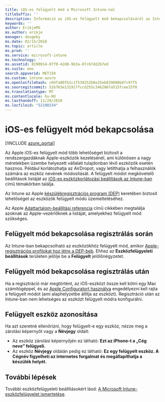 ```yaml
---
title: iOS-es felügyelt mód a Microsoft Intune-nal
titleSuffix: ''
description: Információ az iOS-es felügyelt mód bekapcsolásáról az Intune-ban.
keywords: ''
author: ErikjeMS
ms.author: erikje
manager: dougeby
ms.date: 02/15/2018
ms.topic: article
ms.prod: ''
ms.service: microsoft-intune
ms.technology: ''
ms.assetid: 8190814-07f0-42d8-9b3a-87c67dd2b7ed
ms.suite: ems
search.appverid: MET150
ms.custom: intune-azure
ms.openlocfilehash: c69fa80fb1c1f539252b8e25eb839090b87c97f5
ms.sourcegitcommit: 51b763e131917fccd255c346286fa515fcee33f0
ms.translationtype: MT
ms.contentlocale: hu-HU
ms.lasthandoff: 11/20/2018
ms.locfileid: "52190234"
---
```

# <a name="turn-on-ios-supervised-mode"></a>iOS-es felügyelt mód bekapcsolása


[!INCLUDE [azure_portal](./includes/azure_portal.md)]

Az Apple iOS-es felügyelt mód több lehetőséget biztosít a rendszergazdáknak Apple-eszközök kezelésénél, ami különösen a nagy méretekben üzembe helyezett vállalati tulajdonban lévő eszközök esetén hasznos. Például korlátozhatja az AirDropot, vagy letilthatja a felhasználók számára az eszköz nevének módosítását. A felügyelt módot megkövetelő beállítások listáját az [iOS-es eszközkorlátozási beállítások az Intune-ban](device-restrictions-ios.md) című témakörben találja.

Az Intune az Apple [készülékregisztrációs program (DEP)](device-enrollment-program-enroll-ios.md) keretében biztosít lehetőséget az eszközök felügyelt módú üzemeltetéséhez.

Az Apple [Adattartalom-beállítási referencia](http://help.apple.com/configurator/mac/2.4/#/cad5370d089) című cikkében megtalálja azoknak az Apple-vezérlőknek a listáját, amelyekhez felügyelt mód szükséges.

## <a name="turn-on-supervised-mode-during-enrollment"></a>Felügyelt mód bekapcsolása regisztrálás során

Az Intune-ban bekapcsolható az eszközökhöz felügyelt mód, amikor [Apple-regisztrációs profilokat hoz létre a DEP-beb](https://docs.microsoft.com/intune/device-enrollment-program-enroll-ios#create-an-apple-enrollment-profile). Ehhez az **Eszközfelügyeleti beállítások** területen jelölje be a **Felügyelt** jelölőnégyzetet.

## <a name="turn-on-supervised-mode-after-enrollment"></a>Felügyelt mód bekapcsolása regisztrálás után

Ha a regisztráció már megtörtént, az iOS-eszközt össze kell kötni egy Mac számítógéppel, és az [Apple Configuratort használva](apple-configurator-enroll-ios.md) engedélyezni kell rajta a felügyelt módot (ami alaphelyzetbe állítja az eszközt). Regisztráció után az Intune-ban nem lehetséges az eszközt felügyelt módra konfigurálni.

## <a name="identify-a-supervised-device"></a>Felügyelt eszköz azonosítása

Ha azt szeretné ellenőrizni, hogy felügyelt-e egy eszköz, nézze meg a zárolási képernyőt vagy a **Névjegy** oldalt:
- Az eszköz zárolási képernyőjén ez látható: **Ezt az iPhone-t a „Cég neve” felügyeli.**
- Az eszköz **Névjegy** oldalán pedig ez látható: **Ez egy felügyelt eszköz. A Cégnév figyelheti az internetes forgalmat és megállapíthatja a készülék helyét.**

## <a name="next-steps"></a>További lépések

További eszközfelügyeleti beállításokért lásd: [A Microsoft Intune-eszközfelügyelet ismertetése](device-management.md).
